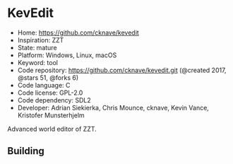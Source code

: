 # KevEdit

- Home: https://github.com/cknave/kevedit
- Inspiration: ZZT
- State: mature
- Platform: Windows, Linux, macOS
- Keyword: tool
- Code repository: https://github.com/cknave/kevedit.git (@created 2017, @stars 51, @forks 6)
- Code language: C
- Code license: GPL-2.0
- Code dependency: SDL2
- Developer: Adrian Siekierka, Chris Mounce, cknave, Kevin Vance, Kristofer Munsterhjelm

Advanced world editor of ZZT.

## Building
